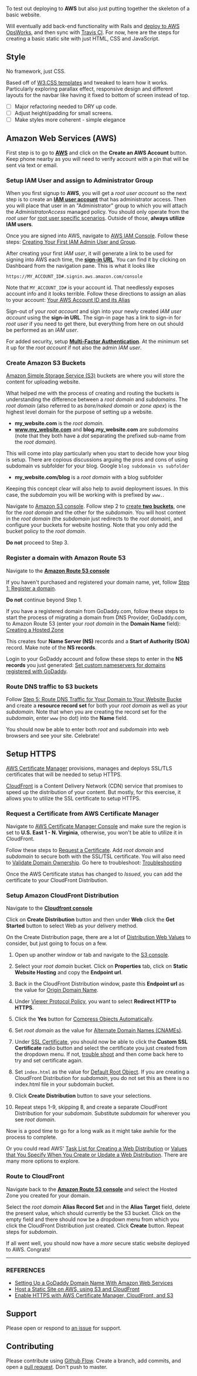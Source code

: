 To test out deploying to **AWS** but also just putting together the skeleton of a basic website.

Will eventually add back-end functionality with Rails and [deploy to AWS OpsWorks](https://aws.amazon.com/blogs/developer/deploying-ruby-on-rails-applications-to-aws-opsworks/), and then sync with [Travis CI](https://travis-ci.org/). For now, here are the steps for creating a basic static site with just HTML, CSS and JavaScript.

## Style

No framework, just CSS.

Based off of [W3.CSS templates](https://www.w3schools.com/css/css_rwd_templates.asp) and tweaked to learn how it works. Particularly exploring parallax effect, responsive design and different layouts for the navbar like having it fixed to bottom of screen instead of top.

- [ ] Major refactoring needed to DRY up code.
- [ ] Adjust height/padding for small screens.
- [ ] Make styles more coherent - simple elegance

## Amazon Web Services (AWS)

First step is to go to [**AWS**](https://aws.amazon.com) and click on the **Create an AWS Account** button. Keep phone nearby as you will need to verify account with a pin that will be sent via text or email.

### Setup IAM User and assign to Administrator Group

When you first signup to **AWS**, you will get a *root user account* so the next step is to create an [**IAM user account**](http://docs.aws.amazon.com/IAM/latest/UserGuide/introduction.html) that has administrator access. Then you will place that user in an "Administrator" group to which you will attach the *AdministratorAccess* managed policy. You should only operate from the *root user* for [root user specific scenarios](http://docs.aws.amazon.com/general/latest/gr/aws_tasks-that-require-root.html). Outside of those, **always utilize IAM users**.

Once you are signed into AWS, navigate to [AWS IAM Console](https://console.aws.amazon.com/iam/). Follow these steps: [Creating Your First IAM Admin User and Group](http://docs.aws.amazon.com/IAM/latest/UserGuide/getting-started_create-admin-group.html).

After creating your first *IAM user*, it will generate a link to be used for signing into AWS each time, the [**sign-in URL**](http://docs.aws.amazon.com/IAM/latest/UserGuide/getting-started_how-users-sign-in.html). You can find it by clicking on Dashboard from the navigation pane. This is what it looks like

```
https://MY_ACCOUNT_ID#.signin.aws.amazon.com/console
```

Note that `MY_ACCOUNT_ID#` is your account id. That needlessly exposes account info and it looks terrible. Follow these directions to assign an alias to your account: [Your AWS Account ID and its Alias](http://docs.aws.amazon.com/IAM/latest/UserGuide/console_account-alias.html)

Sign-out of your *root account* and sign into your newly created *IAM user account* using the **sign-in URL**. The sign-in page has a link to sign-in for *root user* if you need to get there, but everything from here on out should be performed as an *IAM user*.

For added security, setup [**Multi-Factor Authentication**](http://docs.aws.amazon.com/IAM/latest/UserGuide/id_credentials_mfa.html). At the minimum set it up for the *root account* if not also the admin *IAM user*.

### Create Amazon S3 Buckets

[Amazon Simple Storage Service (S3)](https://aws.amazon.com/documentation/s3/) buckets are where you will store the content for uploading website.

What helped me with the process of creating and routing the buckets is understanding the difference between a *root domain* and *subdomains*. The *root domain* (also referred to as *bare/naked domain* or *zone apex*) is the highest level domain for the purpose of setting up a website.

- **my_website.com** is the *root domain*.
- **www.my_website.com** and **blog.my_website.com** are *subdomains* (note that they both have a *dot* separating the prefixed sub-name from the *root domain*).

This will come into play particularly when you start to decide how your blog is setup. There are copious discussions arguing the pros and cons of using subdomain vs subfolder for your blog. Google `blog subdomain vs subfolder`

- **my_website.com/blog** is a *root domain* with a blog subfolder

Keeping this concept clear will also help to avoid deployment issues. In this case, the *subdomain* you will be working with is prefixed by `www.`.

Navigate to [Amazon S3 console](https://console.aws.amazon.com/s3/). Follow step 2 to [create **two buckets**](https://docs.aws.amazon.com/AmazonS3/latest/dev/website-hosting-custom-domain-walkthrough.html#root-domain-walkthrough-s3-tasks), one for the *root domain* and the other for the *subdomain*. You will host content in the *root domain* (the *subdomain* just redirects to the *root domain*), and configure your buckets for website hosting. Note that you only add the bucket policy to the *root domain*.

**Do not** proceed to Step 3.

### Register a domain with Amazon Route 53

Navigate to the [**Amazon Route 53 console**](https://console.aws.amazon.com/route53/)

If you haven't purchased and registered your domain name, yet, follow [Step 1: Register a domain](http://docs.aws.amazon.com/Route53/latest/DeveloperGuide/getting-started.html#getting-started-find-domain-name).

**Do not** continue beyond Step 1.

If you have a registered domain from GoDaddy.com, follow these steps to start the process of migrating a domain from DNS Provider, GoDaddy.com, to Amazon Route 53 (enter your *root domain* in the **Domain Name** field): [Creating a Hosted Zone](http://docs.aws.amazon.com/Route53/latest/DeveloperGuide/MigratingDNS.html#Step_CreateHostedZone)

This creates four **Name Server (NS)** records and a **Start of Authority (SOA)** record. Make note of the **NS records**.

Login to your GoDaddy account and follow these steps to enter in the **NS records** you just generated: [Set custom nameservers for domains registered with GoDaddy](https://www.godaddy.com/help/set-custom-nameservers-for-domains-registered-with-godaddy-12317).

### Route DNS traffic to S3 buckets

Follow [Step 5: Route DNS Traffic for Your Domain to Your Website Bucke](http://docs.aws.amazon.com/Route53/latest/DeveloperGuide/getting-started.html#getting-started-create-alias) and create a **resource record set** for both your *root domain* as well as your *subdomain*. Note that when you are creating the record set for the *subdomain*, enter `www` (no dot) into the **Name** field.

You should now be able to enter both *root* and *subdomain* into web browsers and see your site. Celebrate!

## Setup HTTPS

[AWS Certificate Manager](https://aws.amazon.com/documentation/acm/?icmpid=docs_menu_internal) provisions, manages and deploys SSL/TLS certificates that will be needed to setup HTTPS.

[CloudFront](http://docs.aws.amazon.com/AmazonCloudFront/latest/DeveloperGuide/Introduction.html) is a Content Delivery Network (CDN) service that promises to speed up the distribution of your content. But mostly, for this exercise, it allows you to utilize the SSL certificate to setup HTTPS.

### Request a Certificate from AWS Certificate Manager

Navigate to [AWS Certificate Manager Console](https://console.aws.amazon.com/acm/) and make sure the region is set to **U.S. East 1 - N. Virginia**, otherwise, you won't be able to utilize it in CloudFront.

Follow these steps to [Request a Certificate](http://docs.aws.amazon.com/acm/latest/userguide/gs-acm-request.html). Add *root domain* and *subdomain* to secure both with the SSL/TSL certificate.
You will also need to [Validate Domain Ownership](http://docs.aws.amazon.com/acm/latest/userguide/gs-acm-validate.html).
Go here to troubleshoot: [Troubleshooting](http://docs.aws.amazon.com/acm/latest/userguide/troubleshooting.html)

Once the AWS Certificate status has changed to *Issued*, you can add the certificate to your CloudFront Distribution.

### Setup Amazon CloudFront Distribution

Navigate to the [**Cloudfront console**](https://console.aws.amazon.com/cloudfront/)

Click on **Create Distribution** button and then under **Web** click the **Get Started** button to select Web as your delivery method.

On the Create Distribution page, there are a lot of [Distribution Web Values](http://docs.aws.amazon.com/AmazonCloudFront/latest/DeveloperGuide/distribution-web-values-specify.htm) to consider, but just going to focus on a few.

1. Open up another window or tab and navigate to the [S3 console](https://console.aws.amazon.com/s3/).

2. Select your *root domain* bucket. Click on **Properties** tab, click on **Static Website Hosting** and copy the **Endpoint url**.

3. Back in the CloudFront Distribution window, paste this **Endpoint url** as the value for [Origin Domain Name](http://docs.aws.amazon.com/AmazonCloudFront/latest/DeveloperGuide/distribution-web-values-specify.html#DownloadDistValuesDomainName).

4. Under [Viewer Protocol Policy](http://docs.aws.amazon.com/AmazonCloudFront/latest/DeveloperGuide/distribution-web-values-specify.html#DownloadDistValuesViewerProtocolPolicy), you want to select **Redirect HTTP to HTTPS**.

5. Click the **Yes** button for [Compress Objects Automatically](http://docs.aws.amazon.com/AmazonCloudFront/latest/DeveloperGuide/distribution-web-values-specify.html#DownloadDistValuesCompressObjectsAutomatically).

6. Set *root domain* as the value for [Alternate Domain Names (CNAMEs)](http://docs.aws.amazon.com/AmazonCloudFront/latest/DeveloperGuide/distribution-web-values-specify.html#DownloadDistValuesCNAME).

7. Under [SSL Certificate](http://docs.aws.amazon.com/AmazonCloudFront/latest/DeveloperGuide/distribution-web-values-specify.html#DownloadDistValuesSSLCertificate), you should now be able to click the **Custom SSL Certificate** radio button and select the certificate you just created from the dropdown menu. If not, [trouble shoot](http://docs.aws.amazon.com/acm/latest/userguide/troubleshooting.html) and then come back here to try and set certificate again.

8. Set `index.html` as the value for [Default Root Object](http://docs.aws.amazon.com/AmazonCloudFront/latest/DeveloperGuide/distribution-web-values-specify.html#DownloadDistValuesDefaultRootObject). If you are creating a CloudFront Distribution for *subdomain*, you do not set this as there is no index.html file in your subdomain bucket.

9. Click **Create Distribution** button to save your selections.

10. Repeat steps 1-9, skipping 8, and create a separate CloudFront Distribution for your *subdomain*. Substitute *subdomain* for wherever you see *root domain*.

Now is a good time to go for a long walk as it might take awhile for the process to complete.

Or you could read AWS' [Task List for Creating a Web Distribution](http://docs.aws.amazon.com/AmazonCloudFront/latest/DeveloperGuide/distribution-web-creating.html) or [Values that You Specify When You Create or Update a Web Distribution](http://docs.aws.amazon.com/AmazonCloudFront/latest/DeveloperGuide/distribution-web-values-specify.html). There are many more options to explore.

### Route to CloudFront

Navigate back to the [**Amazon Route 53 console**](https://console.aws.amazon.com/route53/) and select the Hosted Zone you created for your domain.

Select the *root domain* **Alias Record Set** and in the **Alias Target** field, delete the present value, which should currently be the S3 bucket. Click on the empty field and there should now be a dropdown menu from which you click the CloudFront Distribution just created. Click **Create** button. Repeat steps for *subdomain*.

If all went well, you should now have a *more* secure static website deployed to AWS. Congrats!

---

### REFERENCES

- [Setting Up a GoDaddy Domain Name With Amazon Web Services](http://www.mycowsworld.com/blog/2013/07/29/setting-up-a-godaddy-domain-name-with-amazon-web-services/)
- [Host a Static Site on AWS, using S3 and CloudFront](https://www.davidbaumgold.com/tutorials/host-static-site-aws-s3-cloudfront/)
- [Enable HTTPS with AWS Certificate Manager, CloudFront, and S3](https://blog.webinista.com/2016/02/enable-https-cloudfront-certificate-manager-s3/index.html)


## Support

Please open or respond to [an issue](https://github.com/ThuyNT13/thuy_life/issues) for support.

## Contributing

Please contribute using [Github Flow](https://guides.github.com/introduction/flow/). Create a branch, add commits, and open a [pull request](https://github.com/ThuyNT13/thuy_life/pulls). Don't push to master.
